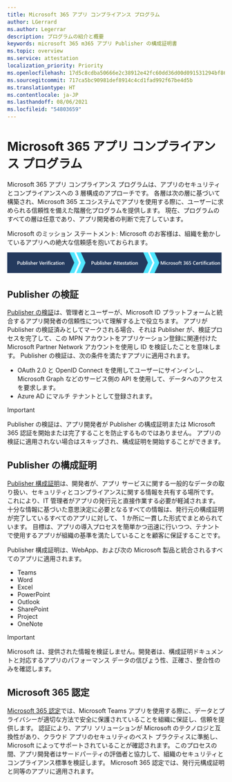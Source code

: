 ```yaml
---
title: Microsoft 365 アプリ コンプライアンス プログラム
author: LGerrard
ms.author: Legerrar
description: プログラムの紹介と概要
keywords: microsoft 365 m365 アプリ Publisher の構成証明書
ms.topic: overview
ms.service: attestation
localization_priority: Priority
ms.openlocfilehash: 17d5c8cdba50666e2c38912e42fc60dd36d00d091531294bf865d6c0f92a31f4
ms.sourcegitcommit: 717ca5bc90981def8914c4cd1fad992f67be4d5b
ms.translationtype: HT
ms.contentlocale: ja-JP
ms.lasthandoff: 08/06/2021
ms.locfileid: "54803659"
---
```

# <a name="microsoft-365-app-compliance-program"></a>Microsoft 365 アプリ コンプライアンス プログラム

Microsoft 365 アプリ コンプライアンス プログラムは、アプリのセキュリティとコンプライアンスへの 3 層構成のアプローチです。 各層は次の層に基づいて構築され、Microsoft 365 エコシステムでアプリを使用する際に、ユーザーに求められる信頼性を備えた階層化プログラムを提供します。  現在、プログラムのすべての層は任意であり、アプリ開発者の判断で完了しています。 

Microsoft のミッション ステートメント: Microsoft のお客様は、組織を動かしているアプリへの絶大な信頼感を抱いておられます。

  ![アプリのコンプライアンスに対する 3 層構成のアプローチ](media/Microsoft-App-Compliance-Overview.png) 

## <a name="publisher-verification"></a>Publisher の検証

[Publisher の検証](https://docs.microsoft.com/azure/active-directory/develop/publisher-verification-overview)は、管理者とユーザーが、Microsoft ID プラットフォームと統合するアプリ開発者の信頼性について理解する上で役立ちます。 アプリが Publisher の検証済みとしてマークされる場合、それは Publisher が、検証プロセスを完了して、この MPN アカウントをアプリケーション登録に関連付けた Microsoft Partner Network アカウントを使用し ID を検証したことを意味します。
Publisher の検証は、次の条件を満たすアプリに適用されます。  
- OAuth 2.0 と OpenID Connect を使用してユーザーにサインインし、Microsoft Graph などのサービス側の API を使用して、データへのアクセスを要求します。 
- Azure AD にマルチ テナントとして登録されます。  

> [!IMPORTANT]
> Publisher の検証は、アプリ開発者が Publisher の構成証明または Microsoft 365 認証を開始または完了することを防止するものではありません。 アプリの検証に適用されない場合はスキップされ、構成証明を開始することができます。

## <a name="publisher-attestation"></a>Publisher の構成証明

[Publisher 構成証明](https://docs.microsoft.com/microsoft-365-app-certification/docs/enterprise-app-attestation-guide)は、開発者が、アプリ サービスに関する一般的なデータの取り扱い、セキュリティとコンプライアンスに関する情報を共有する場所です。 これにより、IT 管理者がアプリの発行元と直接作業する必要が軽減されます。 十分な情報に基づいた意思決定に必要となるすべての情報は、発行元の構成証明が完了しているすべてのアプリに対して、 1 か所に一貫した形式でまとめられています。 目標は、アプリの導入プロセスを簡単かつ迅速に行いつつ、テナントで使用するアプリが組織の基準を満たしていることを顧客に保証することです。

Publisher 構成証明は、WebApp、および次の Microsoft 製品と統合されるすべてのアプリに適用されます。
-   Teams
-   Word
-   Excel
-   PowerPoint 
-   Outlook
- SharePoint
- Project
- OneNote

> [!IMPORTANT]
> Microsoft は、提供された情報を検証しません。開発者は、構成証明ドキュメントと対応するアプリのパフォーマンス データの信ぴょう性、正確さ、整合性のみを確認します。 

## <a name="microsoft-365-certification"></a>Microsoft 365 認定
[Microsoft 365 認定](https://docs.microsoft.com/microsoft-365-app-certification/docs/enterprise-app-certification-guide)では、Microsoft Teams アプリを使用する際に、データとプライバシーが適切な方法で安全に保護されていることを組織に保証し、信頼を提供します。 認証により、アプリ ソリューションが Microsoft のテクノロジと互換性があり、クラウド アプリのセキュリティのベスト プラクティスに準拠し、Microsoft によってサポートされていることが確認されます。 このプロセスの間、アプリ開発者はサードパーティの評価者と協力して、組織のセキュリティとコンプライアンス標準を検証します。 Microsoft 365 認定では、発行元構成証明と同等のアプリに適用されます。 


